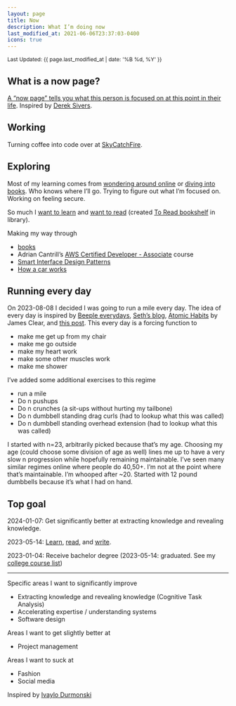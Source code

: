 ```yaml
---
layout: page
title: Now
description: What I’m doing now
last_modified_at: 2021-06-06T23:37:03-0400
icons: true
---
```


<span style="font-size: 12px;">Last Updated: {{ page.last_modified_at | date: '%B %d, %Y' }}</span>

## What is a now page?

[A “now page” tells you what this person is focused on at this point in their life](https://nownownow.com/about). Inspired by [Derek Sivers](https://sive.rs/now).

## Working

Turning coffee into code over at [SkyCatchFire](https://www.skycatchfire.com/).

## Exploring

Most of my learning comes from [wondering around online](/aroundtheweb/) or [diving into books](/booklist/). Who knows where I’ll go. Trying to figure out what I’m focused on. Working on feeling secure.

So much I [want to learn](/wtl) and [want to read](/wanttoread/) (created [To Read bookshelf](https://library.lukas.icu/bookshelves/To_Read) in library).

Making my way through

- [books](https://library.lukas.icu/bookshelves/Reading_Now)
- Adrian Cantrill’s [AWS Certified Developer - Associate](https://learn.cantrill.io/p/aws-certified-developer-associate) course
- [Smart Interface Design Patterns](https://smart-interface-design-patterns.com/)
- [How a car works](https://www.howacarworks.com/video-course)

## Running every day

On 2023-08-08 I decided I was going to run a mile every day. The idea of every day is inspired by [Beeple everydays](https://www.beeple-crap.com/everydays), [Seth’s blog](https://seths.blog/2017/11/this-is-post-7000/), [Atomic Habits](https://jamesclear.com/atomic-habits-summary) by James Clear, and [this post](https://duarteocarmo.com/blog/run-every-day). This every day is a forcing function to

- make me get up from my chair
- make me go outside
- make my heart work
- make some other muscles work
- make me shower

I’ve added some additional exercises to this regime

- run a mile
- Do n pushups
- Do n crunches (a sit-ups without hurting my tailbone)
- Do n dumbbell standing drag curls (had to lookup what this was called)
- Do n dumbbell standing overhead extension (had to lookup what this was called)

I started with n=23, arbitrarily picked because that’s my age. Choosing my age (could choose some division of age as well) lines me up to have a very slow n progression while hopefully remaining maintainable. I’ve seen many similar regimes online where people do 40,50+. I’m not at the point where that’s maintainable. I’m whooped after ~20. Started with 12 pound dumbbells because it’s what I had on hand.

## Top goal

2024-01-07: Get significantly better at extracting knowledge and revealing knowledge.

2023-05-14: [Learn](/wtl/), [read](/wanttoread/), and [write](/why-we-write-2/).

2023-01-04: Receive bachelor degree (2023-05-14: graduated. See my [college course list](/college-transcript/))

---

Specific areas I want to significantly improve

- Extracting knowledge and revealing knowledge (Cognitive Task Analysis)
- Accelerating expertise / understanding systems
- Software design

Areas I want to get slightly better at

- Project management

Areas I want to suck at

- Fashion
- Social media

Inspired by [Ivaylo Durmonski](https://durmonski.com/self-improvement/1-better-every-day/)
